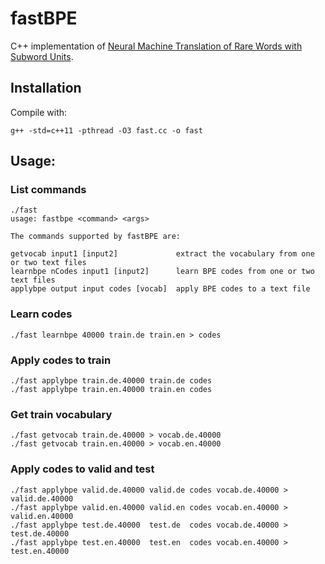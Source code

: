 # fastBPE

C++ implementation of [Neural Machine Translation of Rare Words with Subword Units](https://arxiv.org/abs/1508.07909).

## Installation

Compile with:
```
g++ -std=c++11 -pthread -O3 fast.cc -o fast
```


## Usage:

### List commands
```
./fast
usage: fastbpe <command> <args>

The commands supported by fastBPE are:

getvocab input1 [input2]             extract the vocabulary from one or two text files
learnbpe nCodes input1 [input2]      learn BPE codes from one or two text files
applybpe output input codes [vocab]  apply BPE codes to a text file
```

### Learn codes
```
./fast learnbpe 40000 train.de train.en > codes
```

### Apply codes to train
```
./fast applybpe train.de.40000 train.de codes
./fast applybpe train.en.40000 train.en codes
```

### Get train vocabulary
```
./fast getvocab train.de.40000 > vocab.de.40000
./fast getvocab train.en.40000 > vocab.en.40000
```

### Apply codes to valid and test
```
./fast applybpe valid.de.40000 valid.de codes vocab.de.40000 > valid.de.40000
./fast applybpe valid.en.40000 valid.en codes vocab.en.40000 > valid.en.40000
./fast applybpe test.de.40000  test.de  codes vocab.de.40000 > test.de.40000
./fast applybpe test.en.40000  test.en  codes vocab.en.40000 > test.en.40000
```
